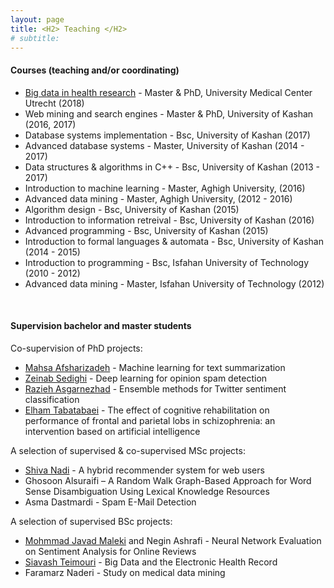 ```yaml
---
layout: page
title: <H2> Teaching </H2>
# subtitle: 
---
```


#### Courses (teaching and/or coordinating)
- [Big data in health research](https://www.utrechtsummerschool.nl/courses/life-sciences/big-data-in-health-research) - Master & PhD, University Medical Center Utrecht (2018)
- Web mining and search engines - Master & PhD, University of Kashan (2016, 2017)
- Database systems implementation - Bsc, University of Kashan (2017)
- Advanced database systems - Master, University of Kashan (2014 - 2017)
- Data structures & algorithms in C++ - Bsc, University of Kashan (2013 - 2017)
- Introduction to machine learning - Master, Aghigh University, (2016)
- Advanced data mining - Master, Aghigh University, (2012 - 2016)
- Algorithm design - Bsc, University of Kashan (2015)
- Introduction to information retreival - Bsc, University of Kashan (2016)
- Advanced programming - Bsc, University of Kashan (2015)
- Introduction to formal languages & automata - Bsc, University of Kashan (2014 - 2015)
- Introduction to programming - Bsc, Isfahan University of Technology (2010 - 2012)
- Advanced data mining - Master, Isfahan University of Technology (2012)
<br>

#### Supervision bachelor and master students

Co-supervision of PhD projects:
- [Mahsa Afsharizadeh](https://scholar.google.nl/citations?user=8t2zqqIAAAAJ&hl=en) - Machine learning for text summarization
- [Zeinab Sedighi](https://scholar.google.nl/citations?user=mzJ81d8AAAAJ&hl=en) - Deep learning for opinion spam detection
- [Razieh Asgarnezhad](https://scholar.google.nl/citations?user=HxnrG-0AAAAJ&hl=en) - Ensemble methods for Twitter sentiment classification
- [Elham Tabatabaei](https://www.linkedin.com/in/elham-tabatabaei-kashani-a68a0974/) - The effect of cognitive rehabilitation on performance of frontal and parietal lobs in
schizophrenia: an intervention based on artificial intelligence

A selection of supervised & co-supervised MSc projects:

- [Shiva Nadi](https://scholar.google.nl/citations?user=YUNWiwsAAAAJ&hl=en&oi=ao) - A hybrid recommender system for web users
- Ghosoon Alsuraifi – A Random Walk Graph-Based Approach for Word Sense Disambiguation Using
Lexical Knowledge Resources
- Asma Dastmardi - Spam E-Mail Detection


A selection of supervised BSc projects:
- [Mohmmad Javad Maleki](https://www.linkedin.com/in/alexjane19/) and Negin Ashrafi - Neural Network Evaluation on Sentiment Analysis for Online Reviews
- [Siavash Teimouri](https://www.linkedin.com/in/faramarz-naderi-b2282a10b/) - Big Data and the Electronic Health Record
- Faramarz Naderi - Study on medical data mining

